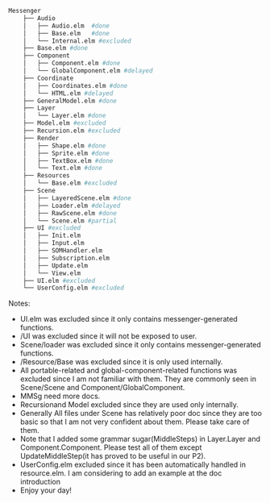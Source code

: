 ```bash
Messenger
    ├── Audio
    │   ├── Audio.elm  #done
    │   ├── Base.elm   #done
    │   └── Internal.elm #excluded
    ├── Base.elm #done
    ├── Component
    │   ├── Component.elm #done
    │   └── GlobalComponent.elm #delayed
    ├── Coordinate
    │   ├── Coordinates.elm #done
    │   └── HTML.elm #delayed
    ├── GeneralModel.elm #done
    ├── Layer
    │   └── Layer.elm #done
    ├── Model.elm #excluded
    ├── Recursion.elm #excluded
    ├── Render
    │   ├── Shape.elm #done
    │   ├── Sprite.elm #done
    │   ├── TextBox.elm #done
    │   └── Text.elm #done
    ├── Resources
    │   └── Base.elm #excluded
    ├── Scene
    │   ├── LayeredScene.elm #done
    │   ├── Loader.elm #delayed
    │   ├── RawScene.elm #done
    │   └── Scene.elm #partial
    ├── UI #excluded
    │   ├── Init.elm
    │   ├── Input.elm
    │   ├── SOMHandler.elm
    │   ├── Subscription.elm
    │   ├── Update.elm
    │   └── View.elm
    ├── UI.elm #excluded
    └── UserConfig.elm #excluded
```

Notes:

-   UI.elm was excluded since it only contains messenger-generated functions.
-   /UI was excluded since it will not be exposed to user.
-   Scene/loader was excluded since it only contains messenger-generated functions.
-   /Resource/Base was excluded since it is only used internally.
-   All portable-related and global-component-related functions was excluded since I am not familiar with them. They are commonly seen in Scene/Scene and Component/GlobalComponent.
-   MMSg need more docs.
-   Recursionand Model excluded since they are used only internally.
-   Generally All files under Scene has relatively poor doc since they are too basic so that I am not very confident about them. Please take care of them.
-   Note that I added some grammar sugar(MiddleSteps) in Layer.Layer and Component.Component. Please test all of them except UpdateMiddleStep(it has proved to be useful in our P2).
-   UserConfig.elm excluded since it has been automatically handled in resource.elm. I am considering to add an example at the doc introduction
-   Enjoy your day!
